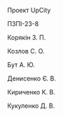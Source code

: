 Проект UpCity

ПЗПІ-23-8

Корякін З. П.

Козлов С. О.

Бут А. Ю.

Денисенко Є. В.

Кириченко К. В.

Кукуленко Д. В.
